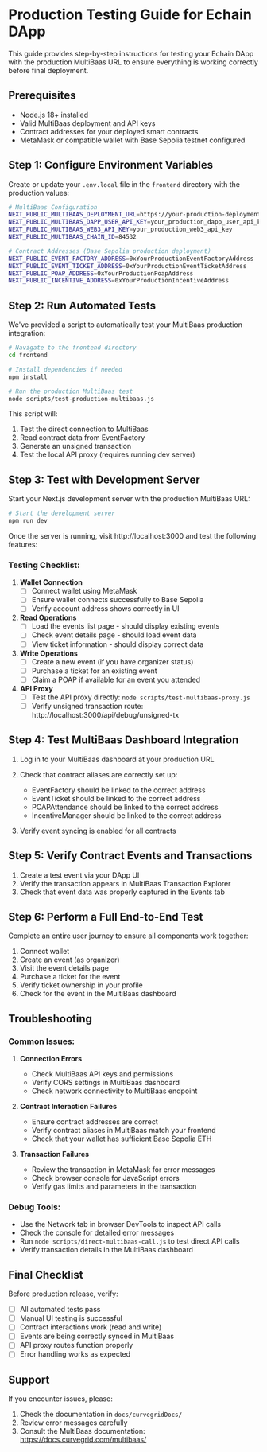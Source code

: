 # Production Testing Guide for Echain DApp

This guide provides step-by-step instructions for testing your Echain DApp with the production MultiBaas URL to ensure everything is working correctly before final deployment.

## Prerequisites

- Node.js 18+ installed
- Valid MultiBaas deployment and API keys
- Contract addresses for your deployed smart contracts
- MetaMask or compatible wallet with Base Sepolia testnet configured

## Step 1: Configure Environment Variables

Create or update your `.env.local` file in the `frontend` directory with the production values:

```bash
# MultiBaas Configuration
NEXT_PUBLIC_MULTIBAAS_DEPLOYMENT_URL=https://your-production-deployment.multibaas.com
NEXT_PUBLIC_MULTIBAAS_DAPP_USER_API_KEY=your_production_dapp_user_api_key
NEXT_PUBLIC_MULTIBAAS_WEB3_API_KEY=your_production_web3_api_key
NEXT_PUBLIC_MULTIBAAS_CHAIN_ID=84532

# Contract Addresses (Base Sepolia production deployment)
NEXT_PUBLIC_EVENT_FACTORY_ADDRESS=0xYourProductionEventFactoryAddress
NEXT_PUBLIC_EVENT_TICKET_ADDRESS=0xYourProductionEventTicketAddress
NEXT_PUBLIC_POAP_ADDRESS=0xYourProductionPoapAddress
NEXT_PUBLIC_INCENTIVE_ADDRESS=0xYourProductionIncentiveAddress
```

## Step 2: Run Automated Tests

We've provided a script to automatically test your MultiBaas production integration:

```bash
# Navigate to the frontend directory
cd frontend

# Install dependencies if needed
npm install

# Run the production MultiBaas test
node scripts/test-production-multibaas.js
```

This script will:
1. Test the direct connection to MultiBaas
2. Read contract data from EventFactory
3. Generate an unsigned transaction
4. Test the local API proxy (requires running dev server)

## Step 3: Test with Development Server

Start your Next.js development server with the production MultiBaas URL:

```bash
# Start the development server
npm run dev
```

Once the server is running, visit http://localhost:3000 and test the following features:

### Testing Checklist:

1. **Wallet Connection**
   - [ ] Connect wallet using MetaMask
   - [ ] Ensure wallet connects successfully to Base Sepolia
   - [ ] Verify account address shows correctly in UI

2. **Read Operations**
   - [ ] Load the events list page - should display existing events
   - [ ] Check event details page - should load event data
   - [ ] View ticket information - should display correct data

3. **Write Operations**
   - [ ] Create a new event (if you have organizer status)
   - [ ] Purchase a ticket for an existing event
   - [ ] Claim a POAP if available for an event you attended

4. **API Proxy**
   - [ ] Test the API proxy directly: `node scripts/test-multibaas-proxy.js`
   - [ ] Verify unsigned transaction route: http://localhost:3000/api/debug/unsigned-tx

## Step 4: Test MultiBaas Dashboard Integration

1. Log in to your MultiBaas dashboard at your production URL
2. Check that contract aliases are correctly set up:
   - EventFactory should be linked to the correct address
   - EventTicket should be linked to the correct address
   - POAPAttendance should be linked to the correct address
   - IncentiveManager should be linked to the correct address

3. Verify event syncing is enabled for all contracts

## Step 5: Verify Contract Events and Transactions

1. Create a test event via your DApp UI
2. Verify the transaction appears in MultiBaas Transaction Explorer
3. Check that event data was properly captured in the Events tab

## Step 6: Perform a Full End-to-End Test

Complete an entire user journey to ensure all components work together:

1. Connect wallet
2. Create an event (as organizer)
3. Visit the event details page
4. Purchase a ticket for the event
5. Verify ticket ownership in your profile
6. Check for the event in the MultiBaas dashboard

## Troubleshooting

### Common Issues:

1. **Connection Errors**
   - Check MultiBaas API keys and permissions
   - Verify CORS settings in MultiBaas dashboard
   - Check network connectivity to MultiBaas endpoint

2. **Contract Interaction Failures**
   - Ensure contract addresses are correct
   - Verify contract aliases in MultiBaas match your frontend
   - Check that your wallet has sufficient Base Sepolia ETH

3. **Transaction Failures**
   - Review the transaction in MetaMask for error messages
   - Check browser console for JavaScript errors
   - Verify gas limits and parameters in the transaction

### Debug Tools:

- Use the Network tab in browser DevTools to inspect API calls
- Check the console for detailed error messages
- Run `node scripts/direct-multibaas-call.js` to test direct API calls
- Verify transaction details in the MultiBaas dashboard

## Final Checklist

Before production release, verify:

- [ ] All automated tests pass
- [ ] Manual UI testing is successful
- [ ] Contract interactions work (read and write)
- [ ] Events are being correctly synced in MultiBaas
- [ ] API proxy routes function properly
- [ ] Error handling works as expected

## Support

If you encounter issues, please:
1. Check the documentation in `docs/curvegridDocs/`
2. Review error messages carefully
3. Consult the MultiBaas documentation: https://docs.curvegrid.com/multibaas/
